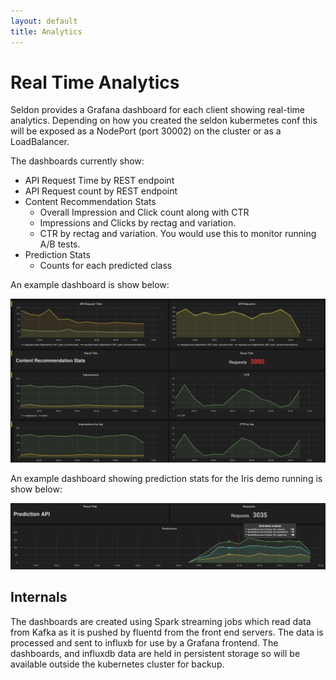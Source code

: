```yaml
---
layout: default
title: Analytics
---
```


# Real Time Analytics

Seldon provides a Grafana dashboard for each client showing real-time analytics. Depending on how you created the seldon kubermetes conf this will be exposed as a NodePort (port 30002) on the cluster or as a LoadBalancer.

The dashboards currently show:

 * API Request Time by REST endpoint
 * API Request count by REST endpoint
 * Content Recommendation Stats
   * Overall Impression and Click count along with CTR
   * Impressions and Clicks by rectag and variation. 
   * CTR by rectag and variation. You would use this to monitor running A/B tests.
 * Prediction Stats
   * Counts for each predicted class

An example dashboard is show below:

![Seldon Analytics Dashboard](/img/grafana.png)

An example dashboard showing prediction stats for the Iris demo running is show below:

![Predictive Stats](/img/grafana-prediction.png)

## Internals

The dashboards are created using Spark streaming jobs which read data from Kafka as it is pushed by fluentd from the front end servers. The data is processed and sent to influxb for use by a Grafana frontend. The dashboards, and influxdb data are held in persistent storage so will be available outside the kubernetes cluster for backup.

